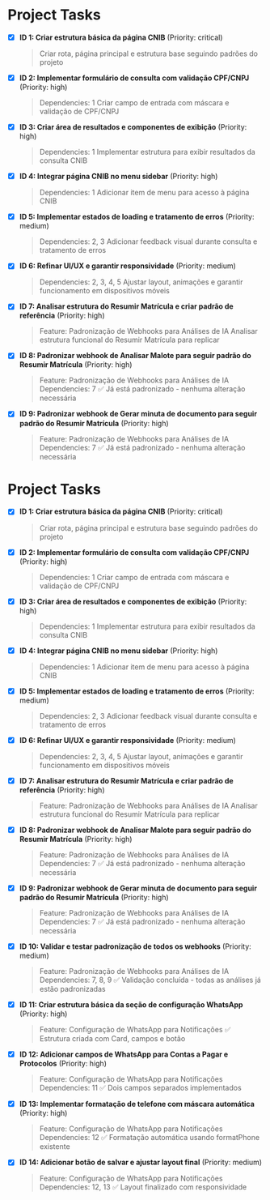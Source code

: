 # Project Tasks

- [x] **ID 1: Criar estrutura básica da página CNIB** (Priority: critical)

  > Criar rota, página principal e estrutura base seguindo padrões do projeto

- [x] **ID 2: Implementar formulário de consulta com validação CPF/CNPJ** (Priority: high)

  > Dependencies: 1
  > Criar campo de entrada com máscara e validação de CPF/CNPJ

- [x] **ID 3: Criar área de resultados e componentes de exibição** (Priority: high)

  > Dependencies: 1
  > Implementar estrutura para exibir resultados da consulta CNIB

- [x] **ID 4: Integrar página CNIB no menu sidebar** (Priority: high)

  > Dependencies: 1
  > Adicionar item de menu para acesso à página CNIB

- [x] **ID 5: Implementar estados de loading e tratamento de erros** (Priority: medium)

  > Dependencies: 2, 3
  > Adicionar feedback visual durante consulta e tratamento de erros

- [x] **ID 6: Refinar UI/UX e garantir responsividade** (Priority: medium)

  > Dependencies: 2, 3, 4, 5
  > Ajustar layout, animações e garantir funcionamento em dispositivos móveis

- [x] **ID 7: Analisar estrutura do Resumir Matrícula e criar padrão de referência** (Priority: high)

  > Feature: Padronização de Webhooks para Análises de IA
  > Analisar estrutura funcional do Resumir Matrícula para replicar

- [x] **ID 8: Padronizar webhook de Analisar Malote para seguir padrão do Resumir Matrícula** (Priority: high)

  > Feature: Padronização de Webhooks para Análises de IA
  > Dependencies: 7
  > ✅ Já está padronizado - nenhuma alteração necessária

- [x] **ID 9: Padronizar webhook de Gerar minuta de documento para seguir padrão do Resumir Matrícula** (Priority: high)

  > Feature: Padronização de Webhooks para Análises de IA
  > Dependencies: 7
  > ✅ Já está padronizado - nenhuma alteração necessária

# Project Tasks

- [x] **ID 1: Criar estrutura básica da página CNIB** (Priority: critical)

  > Criar rota, página principal e estrutura base seguindo padrões do projeto

- [x] **ID 2: Implementar formulário de consulta com validação CPF/CNPJ** (Priority: high)

  > Dependencies: 1
  > Criar campo de entrada com máscara e validação de CPF/CNPJ

- [x] **ID 3: Criar área de resultados e componentes de exibição** (Priority: high)

  > Dependencies: 1
  > Implementar estrutura para exibir resultados da consulta CNIB

- [x] **ID 4: Integrar página CNIB no menu sidebar** (Priority: high)

  > Dependencies: 1
  > Adicionar item de menu para acesso à página CNIB

- [x] **ID 5: Implementar estados de loading e tratamento de erros** (Priority: medium)

  > Dependencies: 2, 3
  > Adicionar feedback visual durante consulta e tratamento de erros

- [x] **ID 6: Refinar UI/UX e garantir responsividade** (Priority: medium)

  > Dependencies: 2, 3, 4, 5
  > Ajustar layout, animações e garantir funcionamento em dispositivos móveis

- [x] **ID 7: Analisar estrutura do Resumir Matrícula e criar padrão de referência** (Priority: high)

  > Feature: Padronização de Webhooks para Análises de IA
  > Analisar estrutura funcional do Resumir Matrícula para replicar

- [x] **ID 8: Padronizar webhook de Analisar Malote para seguir padrão do Resumir Matrícula** (Priority: high)

  > Feature: Padronização de Webhooks para Análises de IA
  > Dependencies: 7
  > ✅ Já está padronizado - nenhuma alteração necessária

- [x] **ID 9: Padronizar webhook de Gerar minuta de documento para seguir padrão do Resumir Matrícula** (Priority: high)

  > Feature: Padronização de Webhooks para Análises de IA
  > Dependencies: 7
  > ✅ Já está padronizado - nenhuma alteração necessária

- [x] **ID 10: Validar e testar padronização de todos os webhooks** (Priority: medium)

  > Feature: Padronização de Webhooks para Análises de IA
  > Dependencies: 7, 8, 9
  > ✅ Validação concluída - todas as análises já estão padronizadas

- [x] **ID 11: Criar estrutura básica da seção de configuração WhatsApp** (Priority: high)

  > Feature: Configuração de WhatsApp para Notificações
  > ✅ Estrutura criada com Card, campos e botão

- [x] **ID 12: Adicionar campos de WhatsApp para Contas a Pagar e Protocolos** (Priority: high)

  > Feature: Configuração de WhatsApp para Notificações
  > Dependencies: 11
  > ✅ Dois campos separados implementados

- [x] **ID 13: Implementar formatação de telefone com máscara automática** (Priority: high)

  > Feature: Configuração de WhatsApp para Notificações
  > Dependencies: 12
  > ✅ Formatação automática usando formatPhone existente

- [x] **ID 14: Adicionar botão de salvar e ajustar layout final** (Priority: medium)

  > Feature: Configuração de WhatsApp para Notificações
  > Dependencies: 12, 13
  > ✅ Layout finalizado com responsividade
